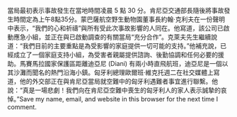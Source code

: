 當局最初表示事故發生在當地時間凌晨 5 點 30 分。肯尼亞交通部長隨後將事故發生時間定為上午8點35分。蒙巴薩航空野生動物園董事長約翰·克利夫在一份聲明中表示，“我們的心和祈禱”與所有受此次事故影響的人同在。他寫道，該公司已啟動應急小組，並正在與已啟動調查的有關當局“充分合作”。克萊夫先生繼續說道：“我們目前的主要重點是為受影響的家庭提供一切可能的支持。”他補充說，已經成立了一個家庭支持小組，為受害者親屬提供諮詢、後勤協調和任何必要的援助。馬賽馬拉國家保護區距離迪亞尼 (Diani) 有兩小時直飛航班，迪亞尼是一個以其沙灘而聞名的熱門沿海小鎮。匈牙利總理歐爾班·維克托週二在社交媒體上寫道，他的外交部正在與肯尼亞當局就空難中的匈牙利遇難者事宜進行聯繫。他說：“真是一場悲劇！我們向在肯尼亞空難中喪生的匈牙利人的家人表示誠摯的哀悼。”Save my name, email, and website in this browser for the next time I comment.